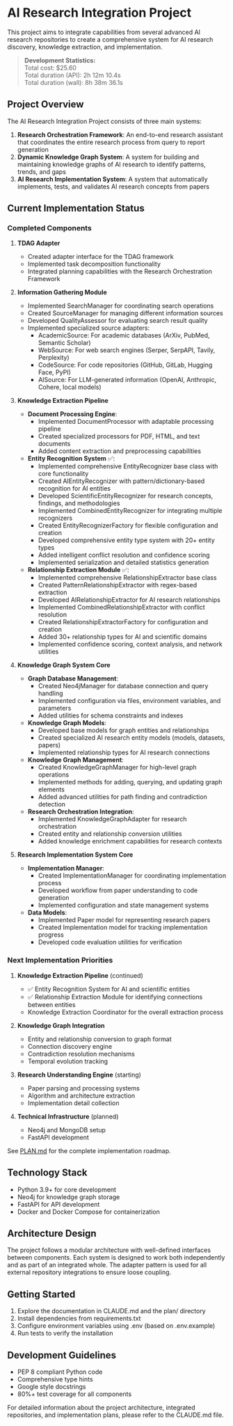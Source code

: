 # AI Research Integration Project

This project aims to integrate capabilities from several advanced AI research repositories to create a comprehensive system for AI research discovery, knowledge extraction, and implementation.

> **Development Statistics:**  
> Total cost: $25.60  
> Total duration (API): 2h 12m 10.4s  
> Total duration (wall): 8h 38m 36.1s  

## Project Overview

The AI Research Integration Project consists of three main systems:

1. **Research Orchestration Framework**: An end-to-end research assistant that coordinates the entire research process from query to report generation
2. **Dynamic Knowledge Graph System**: A system for building and maintaining knowledge graphs of AI research to identify patterns, trends, and gaps
3. **AI Research Implementation System**: A system that automatically implements, tests, and validates AI research concepts from papers

## Current Implementation Status

### Completed Components

1. **TDAG Adapter**
   - Created adapter interface for the TDAG framework
   - Implemented task decomposition functionality
   - Integrated planning capabilities with the Research Orchestration Framework

2. **Information Gathering Module**
   - Implemented SearchManager for coordinating search operations
   - Created SourceManager for managing different information sources
   - Developed QualityAssessor for evaluating search result quality
   - Implemented specialized source adapters:
     - AcademicSource: For academic databases (ArXiv, PubMed, Semantic Scholar)
     - WebSource: For web search engines (Serper, SerpAPI, Tavily, Perplexity)
     - CodeSource: For code repositories (GitHub, GitLab, Hugging Face, PyPI)
     - AISource: For LLM-generated information (OpenAI, Anthropic, Cohere, local models)

3. **Knowledge Extraction Pipeline**
   - **Document Processing Engine**:
     - Implemented DocumentProcessor with adaptable processing pipeline
     - Created specialized processors for PDF, HTML, and text documents
     - Added content extraction and preprocessing capabilities
   - **Entity Recognition System** ✅:
     - Implemented comprehensive EntityRecognizer base class with core functionality
     - Created AIEntityRecognizer with pattern/dictionary-based recognition for AI entities
     - Developed ScientificEntityRecognizer for research concepts, findings, and methodologies
     - Implemented CombinedEntityRecognizer for integrating multiple recognizers
     - Created EntityRecognizerFactory for flexible configuration and creation
     - Developed comprehensive entity type system with 20+ entity types
     - Added intelligent conflict resolution and confidence scoring
     - Implemented serialization and detailed statistics generation
   - **Relationship Extraction Module** ✅:
     - Implemented comprehensive RelationshipExtractor base class
     - Created PatternRelationshipExtractor with regex-based extraction
     - Developed AIRelationshipExtractor for AI research relationships
     - Implemented CombinedRelationshipExtractor with conflict resolution
     - Created RelationshipExtractorFactory for configuration and creation
     - Added 30+ relationship types for AI and scientific domains
     - Implemented confidence scoring, context analysis, and network utilities

4. **Knowledge Graph System Core**
   - **Graph Database Management**:
     - Created Neo4jManager for database connection and query handling
     - Implemented configuration via files, environment variables, and parameters
     - Added utilities for schema constraints and indexes
   - **Knowledge Graph Models**:
     - Developed base models for graph entities and relationships
     - Created specialized AI research entity models (models, datasets, papers)
     - Implemented relationship types for AI research connections
   - **Knowledge Graph Management**:
     - Created KnowledgeGraphManager for high-level graph operations
     - Implemented methods for adding, querying, and updating graph elements
     - Added advanced utilities for path finding and contradiction detection
   - **Research Orchestration Integration**:
     - Implemented KnowledgeGraphAdapter for research orchestration
     - Created entity and relationship conversion utilities
     - Added knowledge enrichment capabilities for research contexts

5. **Research Implementation System Core**
   - **Implementation Manager**:
     - Created ImplementationManager for coordinating implementation process
     - Developed workflow from paper understanding to code generation
     - Implemented configuration and state management systems
   - **Data Models**:
     - Implemented Paper model for representing research papers
     - Created Implementation model for tracking implementation progress
     - Developed code evaluation utilities for verification

### Next Implementation Priorities

1. **Knowledge Extraction Pipeline** (continued)
   - ✅ Entity Recognition System for AI and scientific entities
   - ✅ Relationship Extraction Module for identifying connections between entities
   - Knowledge Extraction Coordinator for the overall extraction process
   
2. **Knowledge Graph Integration**
   - Entity and relationship conversion to graph format
   - Connection discovery engine
   - Contradiction resolution mechanisms
   - Temporal evolution tracking
   
3. **Research Understanding Engine** (starting)
   - Paper parsing and processing systems
   - Algorithm and architecture extraction
   - Implementation detail collection

4. **Technical Infrastructure** (planned)
   - Neo4j and MongoDB setup
   - FastAPI development

See [PLAN.md](./PLAN.md) for the complete implementation roadmap.

## Technology Stack

- Python 3.9+ for core development
- Neo4j for knowledge graph storage
- FastAPI for API development
- Docker and Docker Compose for containerization

## Architecture Design

The project follows a modular architecture with well-defined interfaces between components. Each system is designed to work both independently and as part of an integrated whole. The adapter pattern is used for all external repository integrations to ensure loose coupling.

## Getting Started

1. Explore the documentation in CLAUDE.md and the plan/ directory
2. Install dependencies from requirements.txt
3. Configure environment variables using .env (based on .env.example)
4. Run tests to verify the installation

## Development Guidelines

- PEP 8 compliant Python code
- Comprehensive type hints
- Google style docstrings
- 80%+ test coverage for all components

For detailed information about the project architecture, integrated repositories, and implementation plans, please refer to the CLAUDE.md file.
